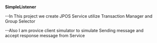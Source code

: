 **SimpleListener**

--In This project we create JPOS Service utilize Transaction Manager and Group Selector

--Also I am provice client simulator to simulate Sending message and accept response message from Service

